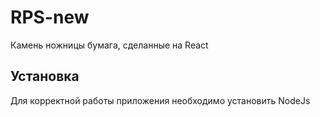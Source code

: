 # RPS-new
Камень ножницы бумага, сделанные на React

## Установка
Для корректной работы приложения необходимо устaновить NodeJs
